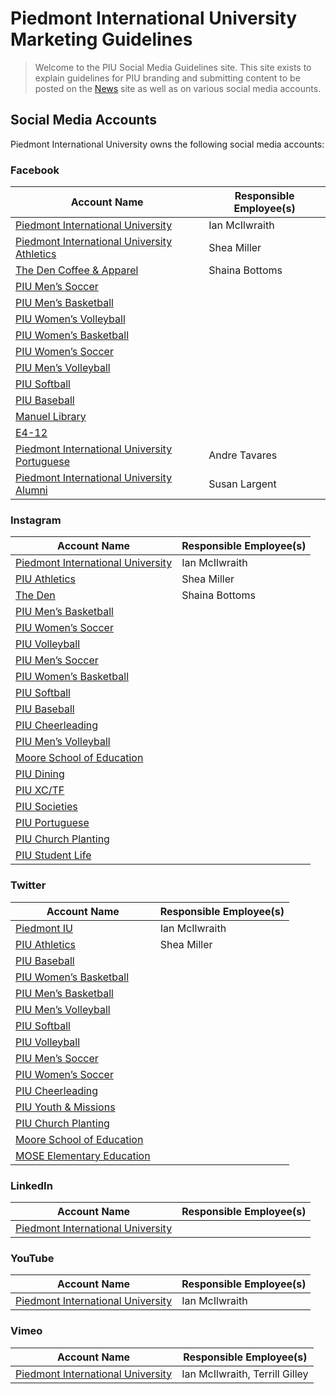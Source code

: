 # Piedmont International University Marketing Guidelines
> Welcome to the PIU Social Media Guidelines site. This site exists to explain guidelines for PIU branding and submitting content to be posted on the [News](https://news.piedmontu.edu) site as well as on various social media accounts.  

## Social Media Accounts
Piedmont International University owns the following social media accounts:

### Facebook
| Account Name | Responsible Employee(s) |
|------|------|
| [Piedmont International University](https://facebook.com/piedmontiu) | Ian McIlwraith |
| [Piedmont International University Athletics](https://www.facebook.com/PIUBruins/) | Shea Miller |
| [The Den Coffee & Apparel](https://www.facebook.com/thedenpiu/) | Shaina Bottoms |
| [PIU Men’s Soccer](https://www.facebook.com/piumsoc) |  |
| [PIU Men’s Basketball](https://www.facebook.com/piumensbball/) |  |
| [PIU Women’s Volleyball](https://www.facebook.com/PIUWVolleyball) |  |
| [PIU Women’s Basketball](https://www.facebook.com/PIUWomensBasketball/) |  |
| [PIU Women’s Soccer](https://www.facebook.com/PIU-Womens-Soccer-280767972744311/) |  |
| [PIU Men’s Volleyball](https://www.facebook.com/PIUMVB) |  |
| [PIU Softball](https://www.facebook.com/PIUSoftball) |  |
| [PIU Baseball](https://www.facebook.com/PIUBaseball) |  |
| [Manuel Library](https://www.facebook.com/GeorgeMManuelLibrary) |  |
| [E4-12](https://www.facebook.com/e4Today) |  |
| [Piedmont International University Portuguese](https://www.facebook.com/PIUPortuguese) | Andre Tavares |
| [Piedmont International University Alumni](https://www.facebook.com/PIUalumni) | Susan Largent |

### Instagram
| Account Name | Responsible Employee(s) |
|------|------|
| [Piedmont International University](https://www.instagram.com/piedmontiu/) | Ian McIlwraith |
| [PIU Athletics](https://www.instagram.com/piubruins/) | Shea Miller |
| [The Den](https://www.instagram.com/thedenpiu/) | Shaina Bottoms |
| [PIU Men’s Basketball](https://www.instagram.com/piumensbball/) |  |
| [PIU Women’s Soccer](https://www.instagram.com/piuwsoccer/) |  |
| [PIU Volleyball](https://www.instagram.com/piuvolleyball/) |  |
| [PIU Men’s Soccer](https://www.instagram.com/piumsoc/) |  |
| [PIU Women’s Basketball](https://www.instagram.com/piuladybruins/) |  |
| [PIU Softball](https://www.instagram.com/piusoftball/) |  |
| [PIU Baseball](https://www.instagram.com/piubaseball/) |  |
| [PIU Cheerleading](https://www.instagram.com/piucheerleading/) |  |
| [PIU Men’s Volleyball](https://www.instagram.com/piumvball/) |  |
| [Moore School of Education](https://www.instagram.com/piuschoolofed/) |  |
| [PIU Dining](https://www.instagram.com/piudining/) |  |
| [PIU XC/TF](https://www.instagram.com/piu_xctf/) |  |
| [PIU Societies](https://www.instagram.com/piu_societies/) |  |
| [PIU Portuguese](https://www.instagram.com/piuport/) |  |
| [PIU Church Planting](https://www.instagram.com/piu_nacp/) |  |
| [PIU Student Life](https://www.instagram.com/thebruincave/) |  |

### Twitter
| Account Name | Responsible Employee(s) |
|------|------|
| [Piedmont IU](https://twitter.com/piedmontiu) | Ian McIlwraith |
| [PIU Athletics](https://twitter.com/piubruins) | Shea Miller |
| [PIU Baseball](https://twitter.com/piubaseball) |  |
| [PIU Women’s Basketball](https://twitter.com/piuladybruins) |  |
| [PIU Men’s Basketball](https://twitter.com/piumensbball) |  |
| [PIU Men’s Volleyball](https://twitter.com/piumvball) |  |
| [PIU Softball](https://twitter.com/piusoftball) |  |
| [PIU Volleyball](https://twitter.com/piuvolleyball) |  |
| [PIU Men’s Soccer](https://twitter.com/piumsoc) |  |
| [PIU Women’s Soccer](https://twitter.com/piuwsoccer) |  |
| [PIU Cheerleading](https://twitter.com/piucheerleading) |  |
| [PIU Youth & Missions](https://twitter.com/PIUschoolofmin) |  |
| [PIU Church Planting](https://twitter.com/piu_nacp) |  |
| [Moore School of Education](https://twitter.com/mooreschoolofed) |  |
| [MOSE Elementary Education](https://twitter.com/MSOE_Elementary) |  |

### LinkedIn
| Account Name | Responsible Employee(s) |
|------|------|
| [Piedmont International University](https://www.linkedin.com/school/piedmont-international-university/) |  |

### YouTube
| Account Name | Responsible Employee(s) |
|------|------|
| [Piedmont International University](https://www.youtube.com/user/pbcgrad2009) | Ian McIlwraith |

### Vimeo
| Account Name | Responsible Employee(s) |
|------|------|
| [Piedmont International University](https://vimeo.com/piedmontiu) | Ian McIlwraith, Terrill Gilley |